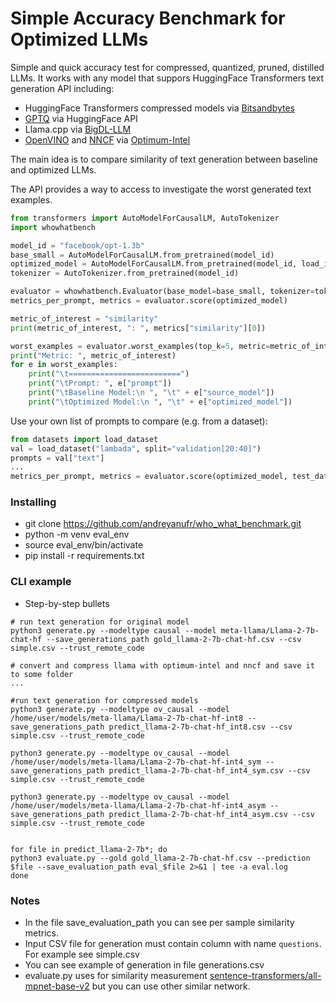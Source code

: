 # Simple Accuracy Benchmark for Optimized LLMs

Simple and quick accuracy test for compressed, quantized, pruned, distilled LLMs. It works with any model that suppors HuggingFace Transformers text generation API including:
* HuggingFace Transformers compressed models via [Bitsandbytes](https://huggingface.co/docs/transformers/main_classes/quantization#transformers.BitsAndBytesConfig)
* [GPTQ](https://huggingface.co/docs/transformers/main_classes/quantization#transformers.GPTQConfig) via HuggingFace API
* Llama.cpp via [BigDL-LLM](https://github.com/intel-analytics/BigDL/tree/main/python/llm)
* [OpenVINO](https://github.com/openvinotoolkit/openvino) and [NNCF](https://github.com/openvinotoolkit/nncf) via [Optimum-Intel](https://github.com/huggingface/optimum-intel)

The main idea is to compare similarity of text generation between baseline and optimized LLMs.

The API provides a way to access to investigate the worst generated text examples.

```python
from transformers import AutoModelForCausalLM, AutoTokenizer
import whowhatbench

model_id = "facebook/opt-1.3b"
base_small = AutoModelForCausalLM.from_pretrained(model_id)
optimized_model = AutoModelForCausalLM.from_pretrained(model_id, load_in_4bit=True, device_map="auto")
tokenizer = AutoTokenizer.from_pretrained(model_id)

evaluator = whowhatbench.Evaluator(base_model=base_small, tokenizer=tokenizer)
metrics_per_prompt, metrics = evaluator.score(optimized_model)

metric_of_interest = "similarity"
print(metric_of_interest, ": ", metrics["similarity"][0])

worst_examples = evaluator.worst_examples(top_k=5, metric=metric_of_interest)
print("Metric: ", metric_of_interest)
for e in worst_examples:
    print("\t=========================")
    print("\tPrompt: ", e["prompt"])
    print("\tBaseline Model:\n ", "\t" + e["source_model"])
    print("\tOptimized Model:\n ", "\t" + e["optimized_model"])

```

Use your own list of prompts to compare (e.g. from a dataset):
```python
from datasets import load_dataset
val = load_dataset("lambada", split="validation[20:40]")
prompts = val["text"]
...
metrics_per_prompt, metrics = evaluator.score(optimized_model, test_data=prompts)
```

### Installing

* git clone https://github.com/andreyanufr/who_what_benchmark.git
* python -m venv eval_env
* source eval_env/bin/activate
* pip install -r requirements.txt

### CLI example

* Step-by-step bullets
```
# run text generation for original model
python3 generate.py --modeltype causal --model meta-llama/Llama-2-7b-chat-hf --save_generations_path gold_llama-2-7b-chat-hf.csv --csv simple.csv --trust_remote_code

# convert and compress llama with optimum-intel and nncf and save it to some folder
...

#run text generation for compressed models
python3 generate.py --modeltype ov_causal --model /home/user/models/meta-llama/Llama-2-7b-chat-hf-int8 --save_generations_path predict_llama-2-7b-chat-hf_int8.csv --csv simple.csv --trust_remote_code

python3 generate.py --modeltype ov_causal --model /home/user/models/meta-llama/Llama-2-7b-chat-hf-int4_sym --save_generations_path predict_llama-2-7b-chat-hf_int4_sym.csv --csv simple.csv --trust_remote_code

python3 generate.py --modeltype ov_causal --model /home/user/models/meta-llama/Llama-2-7b-chat-hf-int4_asym --save_generations_path predict_llama-2-7b-chat-hf_int4_asym.csv --csv simple.csv --trust_remote_code


for file in predict_llama-2-7b*; do
python3 evaluate.py --gold gold_llama-2-7b-chat-hf.csv --prediction $file --save_evaluation_path eval_$file 2>&1 | tee -a eval.log
done
```

### Notes

* In the file save_evaluation_path you can see per sample similarity metrics.
* Input CSV file for generation must contain column with name `questions`. For example see simple.csv
* You can see example of generation in file generations.csv
* evaluate.py uses for similarity measurement [sentence-transformers/all-mpnet-base-v2](https://huggingface.co/sentence-transformers/all-mpnet-base-v2) but you can use other similar network.
